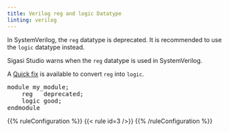 ```yaml
---
title: Verilog reg and logic Datatype
linting: verilog
---
```


In SystemVerilog, the `reg` datatype is deprecated. It is recommended to use the `logic` datatype instead.

Sigasi Studio warns when the `reg` datatype is used in SystemVerilog.

A [Quick fix](/manual/eclipse/linting/#quick-fixes) is available to convert `reg` into `logic`.

<pre>module my_module;
    <span class="info">reg</span>   deprecated;
    <span class="goodcode">logic</span> good;
endmodule</pre>

{{% ruleConfiguration %}}
{{< rule id=3 />}}
{{% /ruleConfiguration %}}
